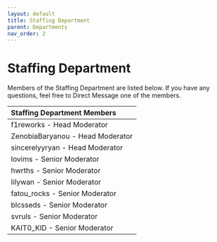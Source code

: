 ```yaml
---
layout: default
title: Staffing Department
parent: Departments
nav_order: 2
---
```


# Staffing Department
Members of the Staffing Department are listed below. If you have any questions, feel free to Direct Message one of the members.

| Staffing Department Members      | 
|:-------------|
| f1reworks - Head Moderator |
| ZenobiaBaryanou - Head Moderator |
| sincerelyyryan - Head Moderator |
| Iovims - Senior Moderator |
| hwrths - Senior Moderator |
| IiIywan - Senior Moderator |
| fatou_rocks - Senior Moderator |
| blcsseds - Senior Moderator |
| svruls - Senior Moderator |
| KAIT0_KlD - Senior Moderator |
